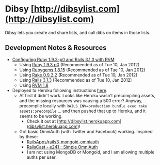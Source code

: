 #  Dibsy [http://dibsylist.com](http://dibsylist.com)

Dibsy lets you create and share lists, and call dibs on items in those lists.

## Development Notes &amp; Resources
- [Configuring Ruby 1.9.3-p0 and Rails 3.1.3 with RVM](http://railsapps.github.com/installing-rails-3-1.html)
  - Using [Ruby 1.9.3 p0](http://www.ruby-lang.org/en/downloads/) (Recommended as of Tue 10, Jan 2012)
  - Using [Rubygems 1.8.15](https://rubygems.org/gems/rubygems-update) (Recommended as of Tue 10, Jan 2012)
  - Using [Rake 0.9.2.2](http://rubygems.org/gems/rake) (Recommended as of Tue 10, Jan 2012)
  - Using [Rails 3.1.3](http://rubygems.org/gems/rails) (Recommended as of Tue 10, Jan 2012)
  - Using [RVM 1.8](http://beginrescueend.com/)
- Deployed to Heroku following instructions [here](http://railsapps.github.com/rails-heroku-tutorial.html).
  - At first it didn't work. Looks like Heroku wasn't precompiling assets, and the missing resources was causing a 500 error? Anyway, precompile locally with ``RAILS_ENV=production bundle exec rake assets:precompile`` … and then pushed that up to Heroku, and it seems to be working.
    - Check it out at [http://dibsylist.herokuapp.com](dibsylist.herokuapp.com)!
  - Got basic OmniAuth (with Twitter and Facebook) working. Inspired by these:
    - [RailsApps/rails3-mongoid-omniauth](https://github.com/RailsApps/rails3-mongoid-omniauth)
    - [RailsCast - e241 - Simple OmniAuth](http://railscasts.com/episodes/241-simple-omniauth)
    - I am not using MongoDB or Mongoid, and I am allowing multiple auths per user.

